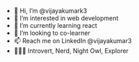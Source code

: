 - 👋 Hi, I’m @vijayakumark3
- 👀 I’m interested in web development
- 🌱 I’m currently learning react
- 💞️ I’m looking to co-learner
- 📫 Reach me on LinkedIn @vijayakumar3
- 🚶🏽‍♂️ Introvert, Nerd, Night Owl, Explorer
<!---
vijayakumark3/vijayakumark3 is a ✨ special ✨ repository because its `README.md` (this file) appears on your GitHub profile.
You can click the Preview link to take a look at your changes.
--->
